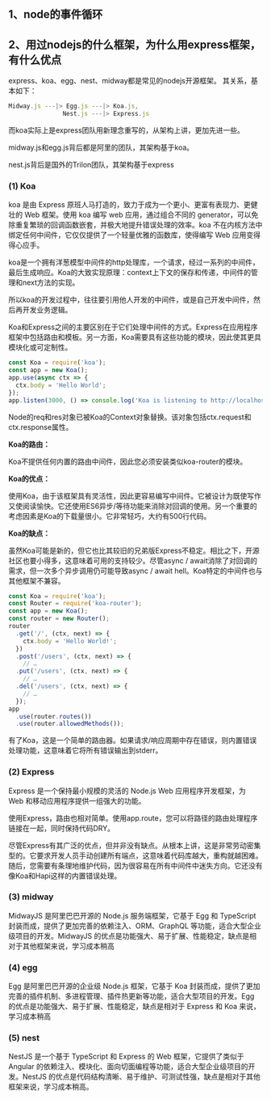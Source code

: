 ## 1、node的事件循环
## 2、用过nodejs的什么框架，为什么用express框架，有什么优点
express、koa、egg、nest、midway都是常见的nodejs开源框架。
其关系，基本如下：
```js
Midway.js ---|> Egg.js ---|> Koa.js,
               Nest.js ---|> Express.js
```
而koa实际上是express团队用新理念重写的，从架构上讲，更加先进一些。

midway.js和egg.js背后都是阿里的团队，其架构基于koa。

nest.js背后是国外的Trilon团队，其架构基于express
### (1) Koa
koa 是由 Express 原班人马打造的，致力于成为一个更小、更富有表现力、更健壮的 Web 框架。使用 koa 编写 web 应用，通过组合不同的 generator，可以免除重复繁琐的回调函数嵌套，并极大地提升错误处理的效率。koa 不在内核方法中绑定任何中间件，它仅仅提供了一个轻量优雅的函数库，使得编写 Web 应用变得得心应手。

koa是一个拥有洋葱模型中间件的http处理库，一个请求，经过一系列的中间件，最后生成响应。Koa的大致实现原理：context上下文的保存和传递，中间件的管理和next方法的实现。

所以koa的开发过程中，往往要引用他人开发的中间件，或是自己开发中间件，然后再开发业务逻辑。

Koa和Express之间的主要区别在于它们处理中间件的方式。Express在应用程序框架中包括路由和模板。另一方面，Koa需要具有这些功能的模块，因此使其更具模块化或可定制性。
```js
const Koa = require('koa');
const app = new Koa();
app.use(async ctx => {
  ctx.body = 'Hello World';
});
app.listen(3000, () => console.log('Koa is listening to http://localhost:3000'));
```
Node的req和res对象已被Koa的Context对象替换。该对象包括ctx.request和ctx.response属性。

**Koa的路由：**

Koa不提供任何内置的路由中间件，因此您必须安装类似koa-router的模块。

**Koa的优点：**

使用Koa，由于该框架具有灵活性，因此更容易编写中间件。它被设计为既使写作又使阅读愉快。它还使用ES6异步/等待功能来消除对回调的使用。另一个重要的考虑因素是Koa的下载量很小。它非常轻巧，大约有500行代码。

**Koa的缺点：**

虽然Koa可能是新的，但它也比其较旧的兄弟版Express不稳定。相比之下，开源社区也要小得多，这意味着可用的支持较少。尽管async / await消除了对回调的需求，但一次多个异步调用仍可能导致async / await hell。Koa特定的中间件也与其他框架不兼容。

```js
const Koa = require('koa');
const Router = require('koa-router');
const app = new Koa();
const router = new Router();
router
  .get('/', (ctx, next) => {
    ctx.body = 'Hello World!';
  })
  .post('/users', (ctx, next) => {
    // …
  .put('/users', (ctx, next) => {
    // …
  .del('/users', (ctx, next) => {
    // …
  });
app
  .use(router.routes())
  .use(router.allowedMethods());
```
有了Koa，这是一个简单的路由器。如果请求/响应周期中存在错误，则内置错误处理功能，这意味着它将所有错误输出到stderr。
### (2) Express
Express 是一个保持最小规模的灵活的 Node.js Web 应用程序开发框架，为 Web 和移动应用程序提供一组强大的功能。

使用Express，路由也相对简单。使用app.route，您可以将路径的路由处理程序链接在一起，同时保持代码DRY。

尽管Express有其广泛的优点，但并非没有缺点。从根本上讲，这是非常劳动密集型的。它要求开发人员手动创建所有端点，这意味着代码库越大，重构就越困难。随后，您需要有条理地维护代码，因为很容易在所有中间件中迷失方向。它还没有像Koa和Hapi这样的内置错误处理。
### (3) midway
MidwayJS 是阿里巴巴开源的 Node.js 服务端框架，它基于 Egg 和 TypeScript 封装而成，提供了更加完善的依赖注入、ORM、GraphQL 等功能，适合大型企业级项目的开发。MidwayJS 的优点是功能强大、易于扩展、性能稳定，缺点是相对于其他框架来说，学习成本稍高
### (4) egg
Egg 是阿里巴巴开源的企业级 Node.js 框架，它基于 Koa 封装而成，提供了更加完善的插件机制、多进程管理、插件热更新等功能，适合大型项目的开发。Egg 的优点是功能强大、易于扩展、性能稳定，缺点是相对于 Express 和 Koa 来说，学习成本稍高
### (5) nest
NestJS 是一个基于 TypeScript 和 Express 的 Web 框架，它提供了类似于 Angular 的依赖注入、模块化、面向切面编程等功能，适合大型企业级项目的开发。NestJS 的优点是代码结构清晰、易于维护、可测试性强，缺点是相对于其他框架来说，学习成本稍高。
